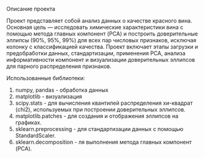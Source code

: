 Описание проекта

Проект представляет собой анализ данных о качестве красного вина. Основная цель — исследовать химические характеристики вина с помощью метода главных компонент (PCA) и построить доверительные эллипсы (90%, 95%, 99%) для всех пар числовых признаков, исключая колонку с классификацией качества. Проект включает этапы загрузки и предобработки данных, стандартизации, применения PCA, анализа информативности компонент и визуализации доверительных эллипсов для парного распределения признаков.

Использованные библиотеки:
1) numpy, pandas - обработка данных
3) matplotlib - визуализация
4) scipy.stats - для вычисления квантилей распределения хи-квадрат (chi2), используемых при построении доверительных эллипсов.
5) matplotlib.patches - для создания и отображения эллипсов на графиках.
6) sklearn.preprocessing - для стандартизации данных с помощью StandardScaler.
7) sklearn.decomposition - ля выполнения метода главных компонент (PCA).
